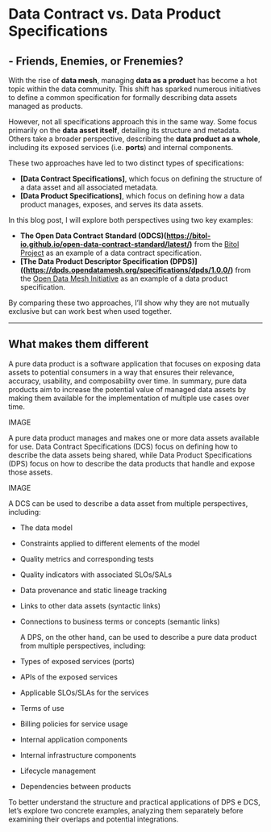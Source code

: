 # Data Contract vs. Data Product Specifications
## - Friends, Enemies, or Frenemies?

With the rise of **data mesh**, managing **data as a product** has become a hot topic within the data community. This shift has sparked numerous initiatives to define a common specification for formally describing data assets managed as products.

However, not all specifications approach this in the same way. Some focus primarily on the **data asset itself**, detailing its structure and metadata. Others take a broader perspective, describing the **data product as a whole**, including its exposed services (i.e. **ports**) and internal components.

These two approaches have led to two distinct types of specifications:

- **[Data Contract Specifications]**, which focus on defining the structure of a data asset and all associated metadata.
- **[Data Product Specifications]**, which focus on defining how a data product manages, exposes, and serves its data assets.

In this blog post, I will explore both perspectives using two key examples:

- **The Open Data Contract Standard (ODCS)(https://bitol-io.github.io/open-data-contract-standard/latest/)** from the [Bitol Project](https://bitol.io/) as an example of a data contract specification.
- **[The Data Product Descriptor Specification (DPDS)]((https://dpds.opendatamesh.org/specifications/dpds/1.0.0/)** from the [Open Data Mesh Initiative](https://initiative.opendatamesh.org/) as an example of a data product specification.

By comparing these two approaches, I’ll show why they are not mutually exclusive but can work best when used together.

---
## What makes them different

A pure data product is a software application that focuses on exposing data assets to potential consumers in a way that ensures their relevance, accuracy, usability, and composability over time. In summary, pure data products aim to increase the potential value of managed data assets by making them available for the implementation of multiple use cases over time.

IMAGE

A pure data product manages and makes one or more data assets available for use. Data Contract Specifications (DCS) focus on defining how to describe the data assets being shared, while Data Product Specifications (DPS) focus on how to describe the data products that handle and expose those assets.

IMAGE

A DCS can be used to describe a data asset from multiple perspectives, including:

- The data model
- Constraints applied to different elements of the model
- Quality metrics and corresponding tests
- Quality indicators with associated SLOs/SALs
- Data provenance and static lineage tracking
- Links to other data assets (syntactic links)
- Connections to business terms or concepts (semantic links)

  A DPS, on the other hand, can be used to describe a pure data product from multiple perspectives, including:

- Types of exposed services (ports)
- APIs of the exposed services
- Applicable SLOs/SLAs for the services
- Terms of use
- Billing policies for service usage
- Internal application components
- Internal infrastructure components
- Lifecycle management
- Dependencies between products

To better understand the structure and practical applications of DPS e DCS, let’s explore two concrete examples, analyzing them separately before examining their overlaps and potential integrations.

  



